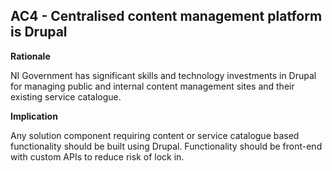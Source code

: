 ## AC4 - Centralised content management platform is Drupal

**Rationale**

NI Government has significant skills and technology investments in Drupal for
managing public and internal content management sites and their existing service catalogue.

**Implication**

Any solution component requiring content or service catalogue based functionality should be
built using Drupal. Functionality should be front-end with custom APIs to reduce risk of lock in.

